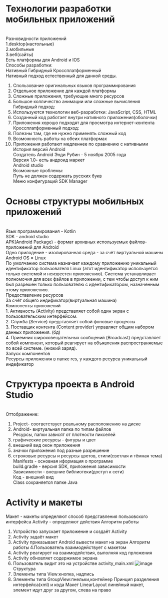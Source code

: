 # Технологии разработки мобильных приложений
<br>Разновидности приложений
<br>1.desktop(настольные)
<br>2.мобильные
<br>3.веб(сайты)
<br>Есть платформы для Android и IOS
<br>Способы разработки: 
<br>Нативный Гибридный Кроссплатформенный
<br>Нативный подход естественный для данной среды.
1. Спользование оригинальных языков программирования
2. Отдельное приложение для каждой платформы
3. Сложные приложения, требующие много ресурсов
4. Большое колличество анимации или сложные вычисления
<br>Гибридный подход:
1. Используются технологии веб-разработки: JavaScript, CSS, HTML
2. Созданный код работает внутри нативного приложения(оболочки)
3. Приложения хорошо подходят для просмотра интернет-контента
<br>Кроссплатформенный подход:
1. Полезны там, где не нужно применять сложный код
2. Возможность работы на обеих платформах
3. Приложения работают медленнее по сравнению с нативными
<br>История версий Android
<br>Создатель Android Энди Рубин - 5 ноября 2005 года
<br>Версия 1.0- есть андроид маркет
<br>Android studio
<br>Возможные проблемы:
<br>Путь не должен содержать русских букв
<br>Меню конфигураций SDK Manager
# Основы структуры мобильных приложений
<br>Язык программирования - Kotlin
<br>SDK - android studio
<br>APK(Android Package) - формат архивных используемых файлов-приложений для Android
<br>Одно прилодение - изолированная среда - за счёт виртуальной машины
<br>Android OS = Linux
<br>По умолчанию система назначает каждому приложению уникальный идентификатор пользователя Linux (этот идентификатор используется только системой и неизвестен приложению). Система устанавливает полномочия для всех файлов в приложении, с тем чтобы доступ к ним был разрешен только пользователю с идентификатором, назначенным этому приложению.
<br>Предоставление ресурсов
<br>За счёт общего индификатор(виртуальная машина)
<br>Компоненты приложений
<br>1. Активность (Activity) представляет собой один
экран с пользовательским интерфейсом.
<br>2. Служба (Service) представляет собой фоновые процессы
<br>3. Поставщик контента (Content provider) управляет общим набором данных приложения. (бд)
<br>4. Приемник широковещательных сообщений (Broadcast) представляет собой компонент, который реагирует на объявления распространяемые по всей системе. (низкий заряд).
<br>Запуск компонентов
<br>Ресурсы приложения в папке  res, у каждого ресурса уникальный индефикатор
# Структура проекта в Android Studio
<br>Оттображение:
1. Project- соответствует реальному расположению на диске
2. Android- виртуальная папка по типам файлов
<br>Ресурсы, папки зависят от плотности пикселей
1. графические ресурсы - фигуры и цвет
2. внешний вид окон приложения
3. значки приложения под разные разрешение
4. строковые ресурсы и ресурсы цветов, стили(светлая и тёмная тема)
<br>Manifests - основная иформация о программе 
<br>build.gradle - версия SDK, приложения зависимости
<br>Зависимости - внешние библиотеки(доступ к сети)
<br>Код - внешний вид
<br>Class сохраняется папке Java 
# Activity и макеты
Макет - макеты определяют способ представления пользовского интерфейса
Activity - определяют действия 
Алгоритм работы
1. Устройство запускает приложение и создаёт Activity
2. Activity задаёт макет
3. Activity приказывает Android вывести макет на экран
Алгоритм работы
4.Пользователь взаимодействует с макетом
5. Activity реагирует на взаимодействия, выполняя код прложения
6. Activity обновляет содержимое экрана
7. Пользователь видит это на устройстве
activity_main.xml
![image](https://user-images.githubusercontent.com/97594467/194012830-61bbce32-2aed-4a4d-be5e-c582047cf168.png)
Структура
1. Элементы типа View:кнопка, надпись
2. Элементы типа GroupView:пнельки,контейнер
Принцип разделения интерфейса(xml) и кода
Макет LinearLayout
линейный макет, элемент идут друг за другом, слева на право

